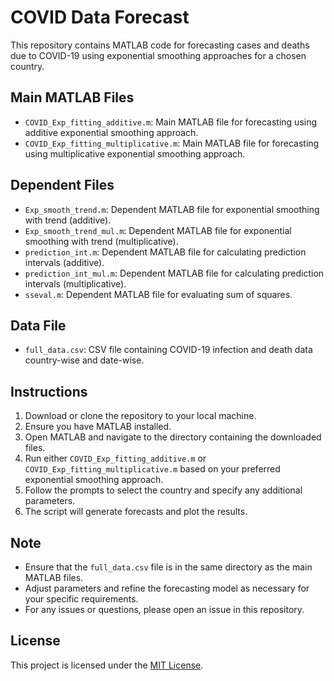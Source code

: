 # COVID Data Forecast

This repository contains MATLAB code for forecasting cases and deaths due to COVID-19 using exponential smoothing approaches for a chosen country.

## Main MATLAB Files

- `COVID_Exp_fitting_additive.m`: Main MATLAB file for forecasting using additive exponential smoothing approach.
- `COVID_Exp_fitting_multiplicative.m`: Main MATLAB file for forecasting using multiplicative exponential smoothing approach.

## Dependent Files

- `Exp_smooth_trend.m`: Dependent MATLAB file for exponential smoothing with trend (additive).
- `Exp_smooth_trend_mul.m`: Dependent MATLAB file for exponential smoothing with trend (multiplicative).
- `prediction_int.m`: Dependent MATLAB file for calculating prediction intervals (additive).
- `prediction_int_mul.m`: Dependent MATLAB file for calculating prediction intervals (multiplicative).
- `sseval.m`: Dependent MATLAB file for evaluating sum of squares.

## Data File

- `full_data.csv`: CSV file containing COVID-19 infection and death data country-wise and date-wise.

## Instructions

1. Download or clone the repository to your local machine.
2. Ensure you have MATLAB installed.
3. Open MATLAB and navigate to the directory containing the downloaded files.
4. Run either `COVID_Exp_fitting_additive.m` or `COVID_Exp_fitting_multiplicative.m` based on your preferred exponential smoothing approach.
5. Follow the prompts to select the country and specify any additional parameters.
6. The script will generate forecasts and plot the results.

## Note

- Ensure that the `full_data.csv` file is in the same directory as the main MATLAB files.
- Adjust parameters and refine the forecasting model as necessary for your specific requirements.
- For any issues or questions, please open an issue in this repository.

## License

This project is licensed under the [MIT License](LICENSE).
